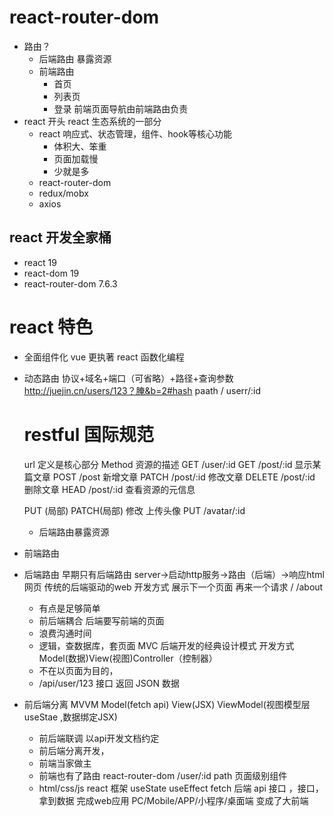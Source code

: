 # react-router-dom

- 路由？
  - 后端路由
    暴露资源
  - 前端路由
    - 首页
    - 列表页
    - 登录
    前端页面导航由前端路由负责
- react 开头
  react 生态系统的一部分
  - react
    响应式、状态管理，组件、hook等核心功能
    - 体积大、笨重
    - 页面加载慢
    - 少就是多
  - react-router-dom
  - redux/mobx
  - axios
 ## react 开发全家桶
- react 19 
- react-dom 19
- react-router-dom  7.6.3
# react 特色
- 全面组件化
   vue 更执著
   react 函数化编程


- 动态路由
   协议+域名+端口（可省略）+路径+查询参数  
   http://juejin.cn/users/123？腌&b=2#hash
   paath / userr/:id
   # restful 国际规范
   url 定义是核心部分 
   Method 资源的描述
   GET  /user/:id
   GET  /post/:id 显示某篇文章 
   POST /post 新增文章
   PATCH  /post/:id 修改文章
   DELETE /post/:id 删除文章
   HEAD /post/:id 查看资源的元信息
 
   PUT (局部)  PATCH(局部) 修改
   上传头像 PUT /avatar/:id
    
   - 后端路由暴露资源

- 前端路由
  

- 后端路由
  早期只有后端路由
  server->启动http服务->路由（后端）->响应html网页   传统的后端驱动的web 开发方式
  展示下一个页面  再来一个请求
  /
  /about
  - 有点是足够简单
  - 前后端耦合  后端要写前端的页面
  - 浪费沟通时间
  - 逻辑，查数据库，套页面   MVC 后端开发的经典设计模式  开发方式  Model(数据)View(视图)Controller（控制器）
  - 不在以页面为目的，
  - /api/user/123  接口  返回 JSON 数据     


- 前后端分离 MVVM    Model(fetch api) View(JSX)  ViewModel(视图模型层  useStae ,数据绑定JSX)
  - 前后端联调  以api开发文档约定
  - 前后端分离开发，
  - 前端当家做主
  - 前端也有了路由   react-router-dom
    /user/:id   path  页面级别组件
  - html/css/js  react 框架
    useState
    useEffect
      fetch 后端 api 接口 ，接口，拿到数据
      完成web应用
      PC/Mobile/APP/小程序/桌面端 变成了大前端